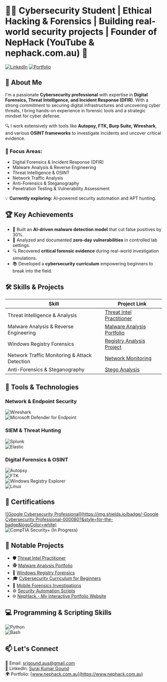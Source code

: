 
# 👨‍💻 Cybersecurity Student | Ethical Hacking & Forensics | Building real-world security projects | Founder of NepHack (YouTube & nephack.com.au) 🔐

[![LinkedIn](https://img.shields.io/badge/-LinkedIn-0072b1?&style=for-the-badge&logo=linkedin&logoColor=white)](https://www.linkedin.com/in/suraj-gound) [![Portfolio](https://img.shields.io/badge/-Visit_My_Portfolio-black?&style=for-the-badge&logo=github&logoColor=white)](https://www.nephack.com.au)

## 🎯 About Me

I'm a passionate **Cybersecurity professional** with expertise in **Digital Forensics, Threat Intelligence, and Incident Response (DFIR)**. With a strong commitment to securing digital infrastructures and uncovering cyber threats, I bring hands-on experience in forensic tools and a strategic mindset for cyber defense.

🔍 I work extensively with tools like **Autopsy, FTK, Burp Suite, Wireshark**, and various **OSINT frameworks** to investigate incidents and uncover critical evidence.

### 🔐 Focus Areas:
- Digital Forensics & Incident Response (DFIR)  
- Malware Analysis & Reverse Engineering  
- Threat Intelligence & OSINT  
- Network Traffic Analysis  
- Anti-Forensics & Steganography  
- Penetration Testing & Vulnerability Assessment  

💡 **Currently exploring:** AI-powered security automation and APT hunting.

## 🏆 Key Achievements

- 🧠 Built an **AI-driven malware detection model** that cut false positives by 30%.  
- 🐞 Analyzed and documented **zero-day vulnerabilities** in controlled lab settings.  
- 🔍 Recovered **critical forensic evidence** during real-world investigation simulations.  
- 📚 Developed a **cybersecurity curriculum** empowering beginners to break into the field.

## 🛠️ Skills & Projects

| Skill                                         | Project Link |
|-----------------------------------------------|--------------|
| Threat Intelligence & Analysis               | [Threat Intel Practitioner](https://github.com/srjgoundaus/Threat-Intel) |
| Malware Analysis & Reverse Engineering       | [Malware Analysis Portfolio](https://github.com/srjgoundaus/Malware-Analysis) |
| Windows Registry Forensics                   | [Registry Analysis Project](https://github.com/srjgoundaus/Windows-Registry) |
| Network Traffic Monitoring & Attack Detection | [Network Monitoring](https://github.com/srjgoundaus/Network-Monitoring) |
| Anti-Forensics & Steganography               | [Stego Analysis](https://github.com/srjgoundaus/Steganography-Analysis) |

## 🧰 Tools & Technologies

### Network & Endpoint Security  
![Wireshark](https://img.shields.io/badge/-Wireshark-1679A7?&style=for-the-badge&logo=Wireshark&logoColor=white)  
![Microsoft Defender for Endpoint](https://img.shields.io/badge/-Microsoft_Defender_for_Endpoint-00A4EF?&style=for-the-badge&logo=Microsoft&logoColor=white)

### SIEM & Threat Hunting  
![Splunk](https://img.shields.io/badge/-Splunk-000000?&style=for-the-badge&logo=Splunk&logoColor=white)  
![Elastic](https://img.shields.io/badge/-Elastic-005571?&style=for-the-badge&logo=Elastic&logoColor=white)

### Digital Forensics & OSINT  
![Autopsy](https://img.shields.io/badge/-Autopsy-000000?&style=for-the-badge&logoColor=white)  
![FTK](https://img.shields.io/badge/-FTK-FF4500?&style=for-the-badge&logoColor=white)  
![Windows Registry Explorer](https://img.shields.io/badge/-Windows_Registry_Explorer-4B0082?&style=for-the-badge&logoColor=white)  
![Linux](https://img.shields.io/badge/-Linux-FCC624?&style=for-the-badge&logo=linux&logoColor=black)

## 📜 Certifications

[![Google Cybersecurity Professional](https://img.shields.io/badge/-Google Cybersecurity Professional-000080?&style=for-the-badge&logoColor=white)](https://www.coursera.org/professional-certificates/google-cybersecurity)  
![CompTIA Security+ (In Progress)](https://img.shields.io/badge/-CompTIA_Security+:_In_Progress...-4D4D4D?&style=for-the-badge&logoColor=white)

## 🚀 Notable Projects

- 🛡️ [Threat Intel Practitioner](https://github.com/srjgoundaus/Threat-Intel)  
- 🕵️ [Malware Analysis Portfolio](https://github.com/srjgoundaus/Malware-Analysis)  
- 🔎 [Windows Registry Forensics](https://github.com/srjgoundaus/Windows-Registry)  
- 🎓 [Cybersecurity Curriculum for Beginners](https://github.com/srjgoundaus/Cybersecurity-Training)  
- 📱 [Mobile Forensics Investigations](https://github.com/srjgoundaus/Mobile-Forensics)  
- ⚙️ [Security Automation Scripts](https://github.com/srjgoundaus/Security-Automation)  
- 🌐 [NepHack - My Interactive Portfolio Website](https://www.nephack.com.au)

## 💻 Programming & Scripting Skills

![Python](https://img.shields.io/badge/Python-blue?style=for-the-badge&logo=python)  
![Bash](https://img.shields.io/badge/Bash-black?style=for-the-badge&logo=gnu-bash)

## 📫 Let's Connect

📧 Email: [srjgound.aus@gmail.com](mailto:srjgound.aus@gmail.com)  
💼 LinkedIn: [Suraj Kumar Gound](https://www.linkedin.com/in/suraj-gound)  
🌍 Portfolio: [www.nephack.com.au](https://www.nephack.com.au)
